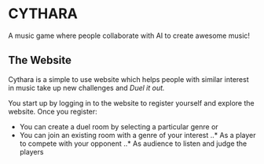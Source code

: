 # CYTHARA

A music game where people collaborate with AI to create awesome music!

## The Website
Cythara is a simple to use website which helps people with 
similar interest in music take up new challenges and *Duel it out.*

You start up by logging in to the website to register yourself and explore the website.
Once you register:
- You can create a duel room by selecting a particular genre
                     or
- You can join an existing room with a genre of your interest
..* As a player to compete with your opponent
..* As audience to listen and judge the players

